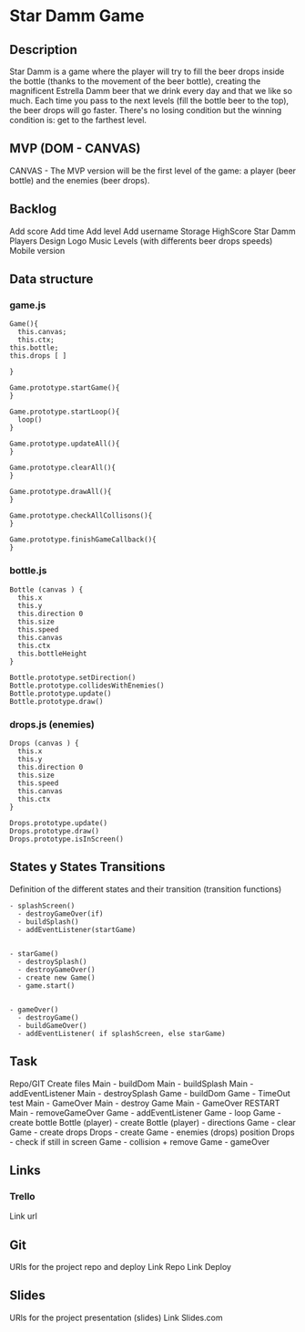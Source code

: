 # Star Damm Game


## Description

Star Damm is a game where the player will try to fill the beer drops inside the bottle (thanks to the movement of the beer bottle), creating the magnificent Estrella Damm beer that we drink every day and that we like so much. Each time you pass to the next levels (fill the bottle beer to the top), the beer drops will go faster. There's no losing condition but the winning condition is: get to the farthest level.


## MVP (DOM - CANVAS)

CANVAS - The MVP version will be the first level of the game: a player (beer bottle) and the enemies (beer drops).


## Backlog

Add score
Add time
Add level
Add username
Storage HighScore Star Damm Players
Design
Logo
Music
Levels (with differents beer drops speeds)
Mobile version


## Data structure

### game.js

```
Game(){
  this.canvas;
  this.ctx;
this.bottle;
this.drops [ ]

}

Game.prototype.startGame(){
}

Game.prototype.startLoop(){
  loop()
}

Game.prototype.updateAll(){
}

Game.prototype.clearAll(){
}

Game.prototype.drawAll(){
}

Game.prototype.checkAllCollisons(){
}

Game.prototype.finishGameCallback(){
}
```


### bottle.js

```
Bottle (canvas ) {
  this.x
  this.y
  this.direction 0
  this.size
  this.speed
  this.canvas
  this.ctx
  this.bottleHeight
}

Bottle.prototype.setDirection()
Bottle.prototype.collidesWithEnemies() 
Bottle.prototype.update()
Bottle.prototype.draw()
```


### drops.js  (enemies)

```
Drops (canvas ) {
  this.x
  this.y
  this.direction 0
  this.size
  this.speed
  this.canvas
  this.ctx
}

Drops.prototype.update()
Drops.prototype.draw()
Drops.prototype.isInScreen()
```


## States y States Transitions

Definition of the different states and their transition (transition functions)

```
- splashScreen()
  - destroyGameOver(if)
  - buildSplash()
  - addEventListener(startGame)
  
  
- starGame()
  - destroySplash()
  - destroyGameOver()
  - create new Game()
  - game.start()
  
  
- gameOver()
  - destroyGame()
  - buildGameOver()
  - addEventListener( if splashScreen, else starGame)
```


## Task

Repo/GIT
Create files
Main - buildDom
Main - buildSplash
Main - addEventListener
Main - destroySplash
Game - buildDom
Game - TimeOut test
Main - GameOver
Main - destroy Game
Main - GameOver RESTART
Main - removeGameOver
Game - addEventListener
Game - loop
Game - create bottle
Bottle (player) - create
Bottle (player) - directions
Game - clear
Game - create drops
Drops - create
Game - enemies (drops) position
Drops - check if still in screen
Game - collision + remove
Game - gameOver


## Links

### Trello

Link url

## Git

URls for the project repo and deploy Link Repo Link Deploy

## Slides

URls for the project presentation (slides) Link Slides.com
